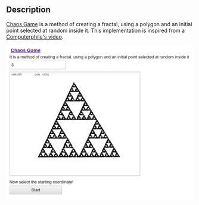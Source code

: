 ## Description

[Chaos Game](https://en.wikipedia.org/wiki/Chaos_game) is a method of creating a fractal, using a polygon and an initial point selected at random inside it.  This implementation is inspired from a [Computerphile's video](https://www.youtube.com/watch?v=kbKtFN71Lfs&ab_channel=Numberphile).

![Screenshot 1: index.html](screenshots/sc_chaos_game.png "index.html")
